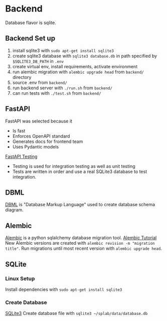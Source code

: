 # Backend
Database flavor is sqlite.

## Backend Set up
1. install sqlite3 with `sudo apt-get install sqlite3`
2. create sqlite3 database with `sqlite3 database.db` in path specified by
   `$SQLITE3_DB_PATH` in `.env`
3. create virtual env, install requirements, activate environment
4. run alembic migration with `alembic upgrade head` from `backend/` directory
5. source .env from `backend/`
6. run backend server with `./run.sh` from `backend/`
7. can run tests with `./test.sh` from `backend/`


## FastAPI
FastAPI was selected because it
* Is fast
* Enforces OpenAPI standard
* Generates docs for frontend team
* Uses Pydantic models

[FastAPI
Testing](https://fastapi.tiangolo.com/tutorial/testing/#using-testclient)
* Testing is used for integration testing as well as unit testing
* Tests are written in order and use a real SQLite3 database to test
  integration.

## DBML
[DBML](https://dbml.dbdiagram.io/home/) is "Database Markup Language" used to
create database schema diagram.

## Alembic
[Alembic](https://github.com/sqlalchemy/alembic) is a python sqlalchemy database migration tool.
[Alembic
 Tutorial](https://alembic.sqlalchemy.org/en/latest/tutorial.html#create-a-migration-script)
New Alembic versions are created with `alembic revision -m "migration title"`.
Run migrations until most recent version with `alembic upgrade head`.

## SQLite
### Linux Setup
Install dependencies with `sudo apt-get install sqlite3`

### Create Database
[SQLite3](https://www.sqlite.org/quickstart.html)
Create database file with `sqlite3 ~/splab/data/database.db`

